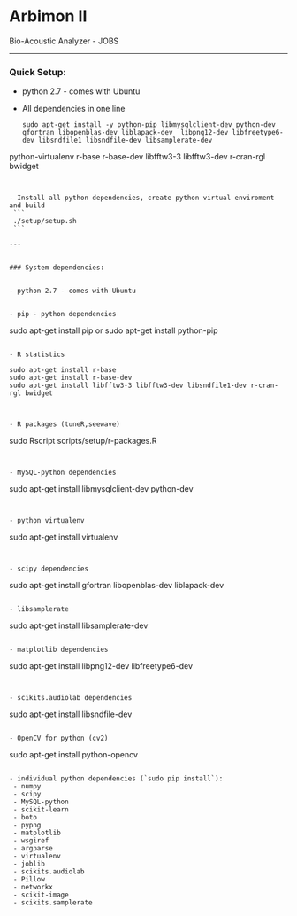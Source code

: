# Arbimon II
Bio-Acoustic Analyzer - JOBS

---
### Quick Setup:
 - python 2.7 - comes with Ubuntu
 
 - All dependencies  in one line
   ```
   sudo apt-get install -y python-pip libmysqlclient-dev python-dev gfortran libopenblas-dev liblapack-dev  libpng12-dev libfreetype6-dev libsndfile1 libsndfile-dev libsamplerate-dev
 python-virtualenv r-base r-base-dev libfftw3-3 libfftw3-dev r-cran-rgl bwidget
   ```
   
   
 - Install all python dependencies, create python virtual enviroment and build
    ```
    ./setup/setup.sh    
    ``` 

---


### System dependencies:
   
   
 - python 2.7 - comes with Ubuntu
   
   
 - pip - python dependencies
   ```
   sudo apt-get install pip
   or
   sudo apt-get install python-pip
   ```
   
 - R statistics
   ```
    sudo apt-get install r-base
    sudo apt-get install r-base-dev
    sudo apt-get install libfftw3-3 libfftw3-dev libsndfile1-dev r-cran-rgl bwidget
   ```
   
   
 - R packages (tuneR,seewave)
   ```
   sudo Rscript scripts/setup/r-packages.R
   ```
   
   
 - MySQL-python dependencies
   ```
   sudo apt-get install libmysqlclient-dev python-dev
   ```
   
   
 - python virtualenv
   ```
   sudo apt-get install virtualenv
   ```
   
   
 - scipy dependencies
   ```
   sudo apt-get install gfortran libopenblas-dev liblapack-dev
   ```
 
 - libsamplerate
   ```
   sudo apt-get install  libsamplerate-dev
   ```    
   
 - matplotlib dependencies
   ```
   sudo apt-get install libpng12-dev libfreetype6-dev
   ```
   
   
 - scikits.audiolab dependencies
   ```
   sudo apt-get install libsndfile-dev
   ```
   
 - OpenCV for python (cv2)
   ```
   sudo apt-get install python-opencv
   ```
   
 - individual python dependencies (`sudo pip install`):
    - numpy 
    - scipy
    - MySQL-python 
    - scikit-learn 
    - boto 
    - pypng  
    - matplotlib
    - wsgiref
    - argparse
    - virtualenv
    - joblib
    - scikits.audiolab
    - Pillow
    - networkx
    - scikit-image
    - scikits.samplerate

